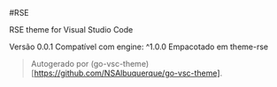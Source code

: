 #RSE

RSE theme for Visual Studio Code

Versão 0.0.1
Compatível com engine: ^1.0.0
Empacotado em theme-rse

> Autogerado por (go-vsc-theme)[https://github.com/NSAlbuquerque/go-vsc-theme].